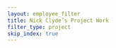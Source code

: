 ```yaml
---
layout: employee_filter
title: Nick Clyde’s Project Work
filter_type: project
skip_index: true
---
```

